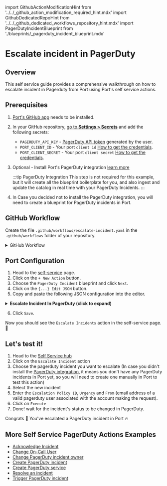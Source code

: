import GithubActionModificationHint from '../../\_github_action_modification_required_hint.mdx'
import GithubDedicatedRepoHint from '../../\_github_dedicated_workflows_repository_hint.mdx'
import PagerDutyIncidentBlueprint from './blueprints/_pagerduty_incident_blueprint.mdx'

# Escalate incident in PagerDuty

## Overview
This self service guide provides a comprehensive walkthrough on how to escalate incident in Pagerduty from Port using Port's self service actions.

## Prerequisites
1. [Port's GitHub app](https://github.com/apps/getport-io) needs to be installed.
2. In your GitHub repository, [go to **Settings > Secrets**](https://docs.github.com/en/actions/security-guides/using-secrets-in-github-actions#creating-secrets-for-a-repository) and add the following secrets:
   - `PAGERDUTY_API_KEY` - [PagerDuty API token](https://support.atlassian.com/atlassian-account/docs/manage-api-tokens-for-your-atlassian-account) generated by the user.
   - `PORT_CLIENT_ID` - Your port `client id` [How to get the credentials](https://docs.getport.io/build-your-software-catalog/sync-data-to-catalog/api/#find-your-port-credentials).
   - `PORT_CLIENT_SECRET` - Your port `client secret` [How to get the credentials](https://docs.getport.io/build-your-software-catalog/sync-data-to-catalog/api/#find-your-port-credentials).
3. Optional - Install Port's PagerDuty integration [learn more](https://docs.getport.io/build-your-software-catalog/sync-data-to-catalog/incident-management/pagerduty)

	:::tip PagerDuty Integration
	This step is not required for this example, but it will create all the blueprint boilerplate for you, and also ingest and update the catalog in real time with your PagerDuty Incidents.
	:::

4. In Case you decided not to install the PagerDuty integration, you will need to create a blueprint for PagerDuty incidents in Port.

<PagerDutyIncidentBlueprint/>

## GitHub Workflow

Create the file `.github/workflows/escalate-incident.yaml` in the `.github/workflows` folder of your repository.

<GithubDedicatedRepoHint/>

<details>
<summary>GitHub Workflow</summary>

```yaml showLineNumbers title="escalate-incident.yaml"
name: Escalate PagerDuty Incident

on:
  workflow_dispatch:
    inputs:
      escalation_policy_id:
        description: PagerDuty Escalation Policy ID to apply
        required: true
        type: string
      urgency:
        description: New urgency level for the incident (e.g., "high")
        required: false
        type: string
      from:
        description: The email address of a valid user associated with the account making the request.
        required: true
        type: string
      port_payload:
        required: true
        description: >-
          Port's payload, including details for who triggered the action and
          general context (blueprint, run id, etc...)

jobs:
  escalate-incident:
    runs-on: ubuntu-latest
    steps:
      - name: Inform execution of request to escalate incident
        uses: port-labs/port-github-action@v1
        with:
          clientId: ${{ secrets.PORT_CLIENT_ID }}
          clientSecret: ${{ secrets.PORT_CLIENT_SECRET }}
          baseUrl: https://api.getport.io
          operation: PATCH_RUN
          runId: ${{fromJson(github.event.inputs.port_payload).context.runId}}
          logMessage: "About to escalate incident in PagerDuty..."

      - name: Escalate Incident in PagerDuty
        id: escalate_incident
        uses: fjogeleit/http-request-action@v1
        with:
          url: 'https://api.pagerduty.com/incidents/${{fromJson(github.event.inputs.port_payload).context.entity}}'
          method: 'PUT'
          customHeaders: '{"Content-Type": "application/json", "Accept": "application/vnd.pagerduty+json;version=2", "Authorization": "Token token=${{ secrets.PAGERDUTY_API_KEY }}", "From": "${{ github.event.inputs.from }}"}'
          data: >-
            {
              "incident": {
                "type": "incident_reference",
                "escalation_policy": {
                  "id": "${{ github.event.inputs.escalation_policy_id }}",
                  "type": "escalation_policy_reference"
                },
                "urgency": "${{ github.event.inputs.urgency }}"
              }
            }

      - name: Inform PagerDuty request failure
        if: failure()
        uses: port-labs/port-github-action@v1
        with:
          clientId: ${{ secrets.PORT_CLIENT_ID }}
          clientSecret: ${{ secrets.PORT_CLIENT_SECRET }}
          baseUrl: https://api.getport.io
          operation: PATCH_RUN
          runId: ${{fromJson(github.event.inputs.port_payload).context.runId}}
          logMessage: "Request to escalate incident failed ..."

      - name: Inform ingestion of PagerDuty escalation to Port
        uses: port-labs/port-github-action@v1
        with:
          clientId: ${{ secrets.PORT_CLIENT_ID }}
          clientSecret: ${{ secrets.PORT_CLIENT_SECRET }}
          baseUrl: https://api.getport.io
          operation: PATCH_RUN
          runId: ${{fromJson(github.event.inputs.port_payload).context.runId}}
          logMessage: "Reporting the escalated incident back to Port ..."

      - name: Upsert pagerduty entity to Port 
        uses: port-labs/port-github-action@v1
        with:
          identifier: ${{fromJson(github.event.inputs.port_payload).context.entity}}
          title: "${{ fromJson(steps.escalate_incident.outputs.response).incident.title }}"
          blueprint: "pagerdutyIncident"
          properties: |-
            {
              "status": "${{ fromJson(steps.escalate_incident.outputs.response).incident.status }}",
              "url": "${{ fromJson(steps.escalate_incident.outputs.response).incident.self }}",
              "urgency": "${{ fromJson(steps.escalate_incident.outputs.response).incident.urgency }}",
              "responder": "${{ fromJson(steps.escalate_incident.outputs.response).incident.assignments[0].assignee.summary}}",
              "escalation_policy": "${{ fromJson(steps.escalate_incident.outputs.response).incident.escalation_policy.summary }}",
              "created_at": "${{ fromJson(steps.escalate_incident.outputs.response).incident.created_at }}",
              "updated_at": "${{ fromJson(steps.escalate_incident.outputs.response).incident.updated_at }}"
            }
          clientId: ${{ secrets.PORT_CLIENT_ID }}
          clientSecret: ${{ secrets.PORT_CLIENT_SECRET }}
          baseUrl: https://api.getport.io
          operation: UPSERT
          runId: ${{ fromJson(inputs.port_payload).context.runId }}

      - name: Inform Entity upsert failure
        if: failure()
        uses: port-labs/port-github-action@v1
        with:
          clientId: ${{ secrets.PORT_CLIENT_ID }}
          clientSecret: ${{ secrets.PORT_CLIENT_SECRET }}
          baseUrl: https://api.getport.io
          operation: PATCH_RUN
          runId: ${{fromJson(github.event.inputs.port_payload).context.runId}}
          logMessage: "Failed to report the escalated incident back to Port ..."

      - name: Inform completion of PagerDuty escalation process into Port
        uses: port-labs/port-github-action@v1
        with:
          clientId: ${{ secrets.PORT_CLIENT_ID }}
          clientSecret: ${{ secrets.PORT_CLIENT_SECRET }}
          baseUrl: https://api.getport.io
          operation: PATCH_RUN
          runId: ${{fromJson(github.event.inputs.port_payload).context.runId}}
          logMessage: "Incident escalation process was successful ✅"
```
</details>

## Port Configuration

1. Head to the [self-service](https://app.getport.io/self-serve) page.
2. Click on the `+ New Action` button.
3. Choose the `PagerDuty Incident` blueprint and click `Next`.
4. Click on the `{...} Edit JSON` button.
5. Copy and paste the following JSON configuration into the editor.

<details>
<summary><b> Escalate Incident In PagerDuty (click to expand) </b></summary>

<GithubActionModificationHint/>

```json showLineNumbers
{
  "identifier": "pagerdutyIncident_escalate_incident",
  "title": "Escalate Incident",
  "icon": "pagerduty",
  "description": "Escalate a pagerduty incident",
  "trigger": {
    "type": "self-service",
    "operation": "DAY-2",
    "userInputs": {
      "properties": {
        "escalation_policy_id": {
          "title": "Escalation Policy ID",
          "description": "PagerDuty Escalation Policy ID to apply",
          "icon": "pagerduty",
          "type": "string"
        },
        "urgency": {
          "icon": "pagerduty",
          "title": "Urgency",
          "description": "New urgency level for the incident (e.g., \"high\")",
          "type": "string",
          "default": "low",
          "enum": [
            "high",
            "low"
          ],
          "enumColors": {
            "high": "orange",
            "low": "lightGray"
          }
        },
        "from": {
          "icon": "pagerduty",
          "title": "From",
          "description": "The email address of a valid pagerduty user associated with the account making the request.",
          "type": "string",
          "format": "user"
        }
      },
      "required": [
        "escalation_policy_id",
        "urgency",
        "from"
      ],
      "order": [
        "escalation_policy_id",
        "urgency",
        "from"
      ]
    },
    "blueprintIdentifier": "pagerdutyIncident"
  },
  "invocationMethod": {
    "type": "GITHUB",
    "org": "<GITHUB_ORG>",
    "repo": "<GITHUB_REPO>",
    "workflow": "ecalate-an-incident.yaml",
    "workflowInputs": {
      "{{if (.inputs | has(\"ref\")) then \"ref\" else null end}}": "{{.inputs.\"ref\"}}",
      "{{if (.inputs | has(\"escalation_policy_id\")) then \"escalation_policy_id\" else null end}}": "{{.inputs.\"escalation_policy_id\"}}",
      "{{if (.inputs | has(\"urgency\")) then \"urgency\" else null end}}": "{{.inputs.\"urgency\"}}",
      "{{if (.inputs | has(\"from\")) then \"from\" else null end}}": "{{.inputs.\"from\"}}",
      "port_payload": {
        "action": "{{ .action.identifier[(\"pagerdutyIncident_\" | length):] }}",
        "resourceType": "run",
        "status": "TRIGGERED",
        "trigger": "{{ .trigger | {by, origin, at} }}",
        "context": {
          "entity": "{{.entity.identifier}}",
          "blueprint": "{{.action.blueprint}}",
          "runId": "{{.run.id}}"
        },
        "payload": {
          "entity": "{{ (if .entity == {} then null else .entity end) }}",
          "action": {
            "invocationMethod": {
              "type": "GITHUB",
              "org": "<GITHUB_ORG>",
              "repo": "<GITHUB_REPO>",
              "workflow": "ecalate-an-incident.yaml",
              "omitUserInputs": false,
              "omitPayload": false,
              "reportWorkflowStatus": true
            },
            "trigger": "{{.trigger.operation}}"
          },
          "properties": {
            "{{if (.inputs | has(\"escalation_policy_id\")) then \"escalation_policy_id\" else null end}}": "{{.inputs.\"escalation_policy_id\"}}",
            "{{if (.inputs | has(\"urgency\")) then \"urgency\" else null end}}": "{{.inputs.\"urgency\"}}",
            "{{if (.inputs | has(\"from\")) then \"from\" else null end}}": "{{.inputs.\"from\"}}"
          },
          "censoredProperties": "{{.action.encryptedProperties}}"
        }
      }
    },
    "reportWorkflowStatus": true
  },
  "requiredApproval": false,
  "publish": true
}
```
</details>

6. Click `Save`.

Now you should see the `Escalate Incidents` action in the self-service page. 🎉

## Let's test it!

1. Head to the [Self Service hub](https://app.getport.io/self-serve)
2. Click on the `Escalate Incident` action
3. Choose the pagerduty incident you want to escalate (In case you didn't install the [PagerDuty integration](https://docs.getport.io/build-your-software-catalog/sync-data-to-catalog/incident-management/pagerduty), it means you don't have any PagerDuty incidents in Port yet, so you will need to create one manually in Port to test this action)
4. Select the new incident
5. Enter the `Escalation Policy ID`, `Urgency` and `From` (email address of a valid pagerduty user associated with the account making the request).
6. Click on `Execute`
7. Done! wait for the incident's status to be changed in PagerDuty.

Congrats 🎉 You've escalated a PagerDuty incident in Port 🔥

## More Self Service PagerDuty Actions Examples
- [Acknowledge Incident](https://docs.getport.io/create-self-service-experiences/setup-backend/github-workflow/examples/PagerDuty/acknowledge-incident)
- [Change On-Call User](https://docs.getport.io/create-self-service-experiences/setup-backend/github-workflow/examples/PagerDuty/change-on-call-user)
- [Change PagerDuty incident owner](https://docs.getport.io/create-self-service-experiences/setup-backend/github-workflow/examples/PagerDuty/change-pagerduty-incident-owner)
- [Create PagerDuty incident](https://docs.getport.io/create-self-service-experiences/setup-backend/github-workflow/examples/PagerDuty/create-pagerduty-incident)
- [Create PagerDuty service](https://docs.getport.io/create-self-service-experiences/setup-backend/github-workflow/examples/PagerDuty/create-pagerduty-service)
- [Resolve an incident](https://docs.getport.io/create-self-service-experiences/setup-backend/github-workflow/examples/PagerDuty/resolve-incident)
- [Trigger PagerDuty incident](https://docs.getport.io/create-self-service-experiences/setup-backend/github-workflow/examples/PagerDuty/trigger-pagerduty-incident)
